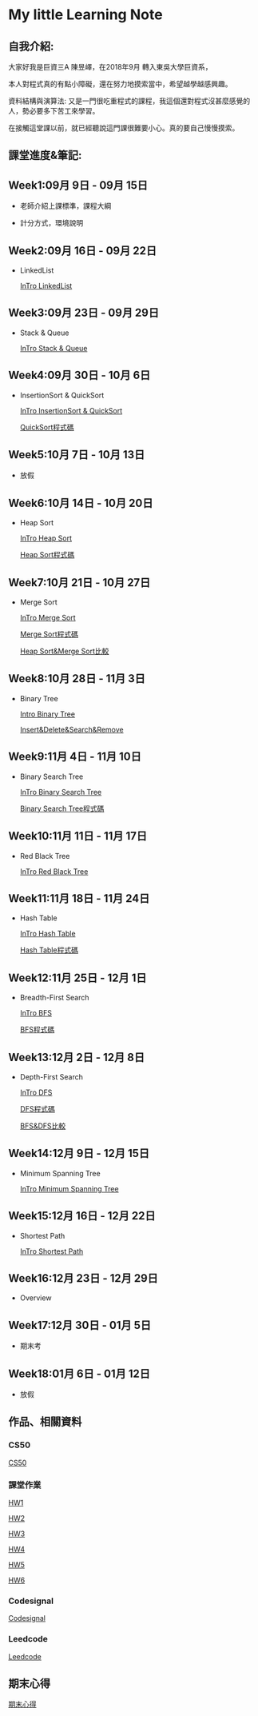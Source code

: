 # My little Learning Note

## 自我介紹:

大家好我是巨資三A 陳昱嶧，在2018年9月 轉入東吳大學巨資系，

本人對程式真的有點小障礙，還在努力地摸索當中，希望越學越感興趣。

資料結構與演算法: 又是一門很吃重程式的課程，我這個還對程式沒甚麼感覺的人，勢必要多下苦工來學習。

在接觸這堂課以前，就已經聽說這門課很難要小心。真的要自己慢慢摸索。

## 課堂進度&筆記:

## Week1:09月 9日 - 09月 15日

- 老師介紹上課標準，課程大綱

- 計分方式，環境說明

## Week2:09月 16日 - 09月 22日
- LinkedList

  [InTro LinkedList](https://github.com/kennen321/DSA2019/tree/master/WEEK2)

## Week3:09月 23日 - 09月 29日
- Stack & Queue

  [InTro Stack & Queue](https://github.com/kennen321/DSA2019/blob/master/WEEK3/Stack%20Queue.md)

## Week4:09月 30日 - 10月 6日
- InsertionSort & QuickSort

  [InTro InsertionSort & QuickSort](https://github.com/kennen321/DSA2019/blob/master/WEEK4/Quick%20Sort%26Insertion%20Sort.md)
  
  [QuickSort程式碼](https://github.com/kennen321/DSA2019/blob/master/HW1/quick%20sort_06170183.py)

## Week5:10月 7日 - 10月 13日
- 放假

## Week6:10月 14日 - 10月 20日
- Heap Sort

  [InTro Heap Sort](https://github.com/kennen321/DSA2019/blob/master/HW2/heap_sort%E6%B5%81%E7%A8%8B%E5%9C%96%E3%80%81%E5%AD%B8%E7%BF%92%E6%AD%B7%E7%A8%8B%E3%80%81%E6%96%87%E5%AD%97%E8%AA%AA%E6%98%8E.ipynb)
  
  [Heap Sort程式碼](https://github.com/kennen321/DSA2019/blob/master/HW2/heap_sort_06170183.py)

## Week7:10月 21日 - 10月 27日
- Merge Sort
 
  [InTro Merge Sort](https://github.com/kennen321/DSA2019/blob/master/HW2/merge_sort%E6%B5%81%E7%A8%8B%E5%9C%96%E3%80%81%E5%AD%B8%E7%BF%92%E6%AD%B7%E7%A8%8B%E3%80%81%E6%96%87%E5%AD%97%E8%AA%AA%E6%98%8E.ipynb)
 
  [Merge Sort程式碼](https://github.com/kennen321/DSA2019/blob/master/HW2/merge_sort_06170183.py)
 
  [Heap Sort&Merge Sort比較](https://github.com/kennen321/DSA2019/blob/master/HW2/heap%20sort%26merge%20sort%E6%AF%94%E8%BC%83.ipynb)

## Week8:10月 28日 - 11月 3日
- Binary Tree

  [Intro Binary Tree](http://alrightchiu.github.io/SecondRound/binary-tree-introjian-jie.html)
  
  [Insert&Delete&Search&Remove](https://github.com/kennen321/DSA2019/blob/master/HW3/%E6%96%B0%E5%A2%9E%2C%E5%88%AA%E9%99%A4%2C%E6%9F%A5%E8%A9%A2%2C%E4%BF%AE%E6%94%B9%E5%8A%9F%E8%83%BD%E8%AA%AA%E6%98%8E.md)

## Week9:11月 4日 - 11月 10日
- Binary Search Tree
  
  [InTro Binary Search Tree](https://github.com/kennen321/DSA2019/blob/master/HW3/BST%E5%AD%B8%E7%BF%92%E6%AD%B7%E7%A8%8B%2C%E6%B5%81%E7%A8%8B%E5%9C%96%2C%E5%8E%9F%E7%90%86.ipynb)
  
  [Binary Search Tree程式碼](https://github.com/kennen321/DSA2019/blob/master/HW3/binary_search_tree_06170183.py)
## Week10:11月 11日 - 11月 17日
- Red Black Tree

  [InTro Red Black Tree](https://alrightchiu.github.io/SecondRound/red-black-tree-introjian-jie.html)
## Week11:11月 18日 - 11月 24日
- Hash Table

  [InTro Hash Table](https://github.com/kennen321/DSA2019/blob/master/HW4/hash%20table%20%E5%AD%B8%E7%BF%92%E6%AD%B7%E7%A8%8B%EF%BC%8C%E6%B5%81%E7%A8%8B%E5%9C%96%E8%88%87%E6%96%87%E5%AD%97%E8%AA%AA%E6%98%8E.ipynb)
  
  [Hash Table程式碼](https://github.com/kennen321/DSA2019/blob/master/HW4/hash_table_06170183.py)

## Week12:11月 25日 - 12月 1日
- Breadth-First Search
  
  [InTro BFS](https://github.com/kennen321/DSA2019/blob/master/homework/BFS.ipynb)
  
  [BFS程式碼](https://github.com/kennen321/DSA2019/blob/master/HW5/BFS_06170183.py)

## Week13:12月 2日 - 12月 8日
- Depth-First Search
  
  [InTro DFS](https://github.com/kennen321/DSA2019/blob/master/homework/DFS.ipynb)
  
  [DFS程式碼](https://github.com/kennen321/DSA2019/blob/master/HW5/BFS_06170183.py)

  [BFS&DFS比較](https://github.com/kennen321/DSA2019/blob/master/homework/BFS%26DFS%E6%AF%94%E8%BC%83.ipynb)
## Week14:12月 9日 - 12月 15日
- Minimum Spanning Tree

  [InTro Minimum Spanning Tree](https://github.com/kennen321/DSA2019/blob/master/HW6/Dijkstra%E3%80%81Kruskal%E5%AD%B8%E7%BF%92%E6%AD%B7%E7%A8%8B%E3%80%81%E6%B5%81%E7%A8%8B%E5%9C%96%E3%80%81%E5%8E%9F%E7%90%86%E8%AA%AA%E6%98%8E.ipynb)

## Week15:12月 16日 - 12月 22日
- Shortest Path

  [InTro Shortest Path](https://github.com/kennen321/DSA2019/blob/master/HW6/Dijkstra%E3%80%81Kruskal%E5%AD%B8%E7%BF%92%E6%AD%B7%E7%A8%8B%E3%80%81%E6%B5%81%E7%A8%8B%E5%9C%96%E3%80%81%E5%8E%9F%E7%90%86%E8%AA%AA%E6%98%8E.ipynb)

## Week16:12月 23日 - 12月 29日
- Overview


## Week17:12月 30日 - 01月 5日
- 期末考


## Week18:01月 6日 - 01月 12日
- 放假

## 作品、相關資料

### CS50

   [CS50](https://github.com/kennen321/DSA2019/tree/master/CS50)

### 課堂作業

[HW1](https://github.com/kennen321/DSA2019/tree/master/HW1)

[HW2](https://github.com/kennen321/DSA2019/tree/master/HW2)

[HW3](https://github.com/kennen321/DSA2019/tree/master/HW3)

[HW4](https://github.com/kennen321/DSA2019/tree/master/HW4)

[HW5](https://github.com/kennen321/DSA2019/tree/master/HW5)

[HW6](https://github.com/kennen321/DSA2019/tree/master/HW6)

### Codesignal

   [Codesignal](https://github.com/kennen321/DSA2019/tree/master/codesignal)

### Leedcode

   [Leedcode](https://github.com/kennen321/DSA2019/tree/master/Leedcode)

## 期末心得

  [期末心得](https://github.com/kennen321/DSA2019/blob/master/Feedback/README.md)
